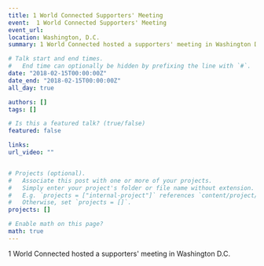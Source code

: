 ```yaml
---
title: 1 World Connected Supporters' Meeting
event:  1 World Connected Supporters' Meeting
event_url: 
location: Washington, D.C.
summary: 1 World Connected hosted a supporters' meeting in Washington D.C. 

# Talk start and end times.
#   End time can optionally be hidden by prefixing the line with `#`.
date: "2018-02-15T00:00:00Z"
date_end: "2018-02-15T00:00:00Z"
all_day: true

authors: []
tags: []

# Is this a featured talk? (true/false)
featured: false

links:
url_video: ""


# Projects (optional).
#   Associate this post with one or more of your projects.
#   Simply enter your project's folder or file name without extension.
#   E.g. `projects = ["internal-project"]` references `content/project/deep-learning/index.md`.
#   Otherwise, set `projects = []`.
projects: []

# Enable math on this page?
math: true
---
```


1 World Connected hosted a supporters' meeting in Washington D.C. 


